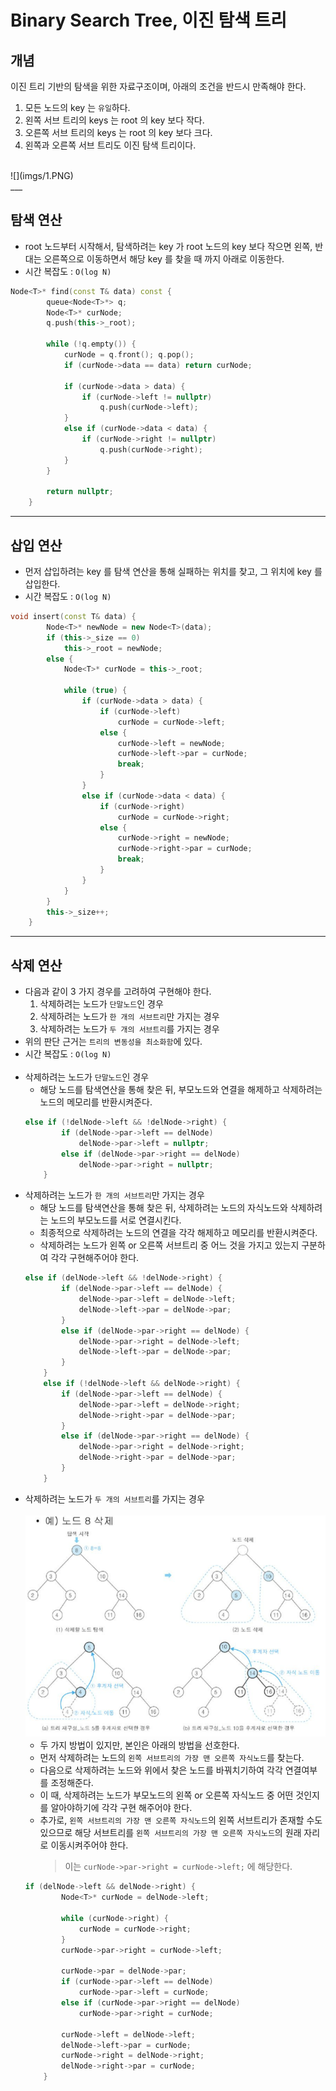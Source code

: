 # Binary Search Tree, 이진 탐색 트리

## 개념
이진 트리 기반의 탐색을 위한 자료구조이며, 아래의 조건을 반드시 만족해야 한다.<br>
1. 모든 노드의 key 는 `유일`하다.
2. 왼쪽 서브 트리의 keys 는 root 의 key 보다 작다.
3. 오른쪽 서브 트리의 keys 는 root 의 key 보다 크다.
4. 왼쪽과 오른쪽 서브 트리도 이진 탐색 트리이다.<br>
<br>
![](imgs/1.PNG)<br>
___

## 탐색 연산
- root 노드부터 시작해서, 탐색하려는 key 가 root 노드의 key 보다 작으면 왼쪽, 반대는 오른쪽으로 이동하면서 해당 key 를 찾을 때 까지 아래로 이동한다.
- 시간 복잡도 : `O(log N)`
```c++
Node<T>* find(const T& data) const {
		queue<Node<T>*> q;
		Node<T>* curNode;
		q.push(this->_root);

		while (!q.empty()) {
			curNode = q.front(); q.pop();
			if (curNode->data == data) return curNode;

			if (curNode->data > data) {
				if (curNode->left != nullptr)
					q.push(curNode->left);
			}
			else if (curNode->data < data) {
				if (curNode->right != nullptr)
					q.push(curNode->right);
			}
		}

		return nullptr;
	}
```
___
## 삽입 연산
- 먼저 삽입하려는 key 를 탐색 연산을 통해 실패하는 위치를 찾고, 그 위치에 key 를 삽입한다.
- 시간 복잡도 : `O(log N)`
```c++
void insert(const T& data) {
		Node<T>* newNode = new Node<T>(data);
		if (this->_size == 0)
			this->_root = newNode;
		else {
			Node<T>* curNode = this->_root;

			while (true) {
				if (curNode->data > data) {
					if (curNode->left) 
						curNode = curNode->left;
					else {
						curNode->left = newNode;
						curNode->left->par = curNode;
						break;
					}
				}
				else if (curNode->data < data) {
					if (curNode->right) 
						curNode = curNode->right;			
					else {
						curNode->right = newNode;
						curNode->right->par = curNode;
						break;
					}
				}
			}
		}
		this->_size++;
	}
```
___
## 삭제 연산
- 다음과 같이 3 가지 경우를 고려하여 구현해야 한다.
    1. 삭제하려는 노드가 `단말노드`인 경우
    2. 삭제하려는 노드가 `한 개의 서브트리`만 가지는 경우
    3. 삭제하려는 노드가 `두 개의 서브트리`를 가지는 경우
- 위의 판단 근거는 `트리의 변동성을 최소화함`에 있다.
- 시간 복잡도 : `O(log N)`<br><br>
- 삭제하려는 노드가 `단말노드`인 경우
    - 해당 노드를 탐색연산을 통해 찾은 뒤, 부모노드와 연결을 해제하고 삭제하려는 노드의 메모리를 반환시켜준다.
    ```c++
    else if (!delNode->left && !delNode->right) {
			if (delNode->par->left == delNode)
				delNode->par->left = nullptr;
			else if (delNode->par->right == delNode)
				delNode->par->right = nullptr;
		}
    ```
- 삭제하려는 노드가 `한 개의 서브트리`만 가지는 경우
    - 해당 노드를 탐색연산을 통해 찾은 뒤, 삭제하려는 노드의 자식노드와 삭제하려는 노드의 부모노드를 서로 연결시킨다. 
    - 최종적으로 삭제하려는 노드의 연결을 각각 해제하고 메모리를 반환시켜준다.
    - 삭제하려는 노드가 왼쪽 or 오른쪽 서브트리 중 어느 것을 가지고 있는지 구분하여 각각 구현해주어야 한다.
    ```c++
    else if (delNode->left && !delNode->right) {
			if (delNode->par->left == delNode) {
				delNode->par->left = delNode->left;
				delNode->left->par = delNode->par;
			}
			else if (delNode->par->right == delNode) {
				delNode->par->right = delNode->left;
				delNode->left->par = delNode->par;
			}
		}
		else if (!delNode->left && delNode->right) {
			if (delNode->par->left == delNode) {
				delNode->par->left = delNode->right;
				delNode->right->par = delNode->par;
			}
			else if (delNode->par->right == delNode) {
				delNode->par->right = delNode->right;
				delNode->right->par = delNode->par;
			}
		}
    ```
- 삭제하려는 노드가 `두 개의 서브트리`를 가지는 경우<br><br>
![](imgs/2.PNG)
    - 두 가지 방법이 있지만, 본인은 아래의 방법을 선호한다.
    - 먼저 삭제하려는 노드의 `왼쪽 서브트리의 가장 맨 오른쪽 자식노드`를 찾는다.
    - 다음으로 삭제하려는 노드와 위에서 찾은 노드를 바꿔치기하여 각각 연결여부를 조정해준다.
    - 이 때, 삭제하려는 노드가 부모노드의 왼쪽 or 오른쪽 자식노드 중 어떤 것인지를 알아야하기에 각각 구현 해주어야 한다.
    - 추가로, `왼쪽 서브트리의 가장 맨 오른쪽 자식노드`의 왼쪽 서브트리가 존재할 수도 있으므로 해당 서브트리를 `왼쪽 서브트리의 가장 맨 오른쪽 자식노드`의 원래 자리로 이동시켜주어야 한다.
        > 이는 `curNode->par->right = curNode->left;` 에 해당한다.
    ```c++
    if (delNode->left && delNode->right) {
			Node<T>* curNode = delNode->left;

			while (curNode->right) {
				curNode = curNode->right;
			}
			curNode->par->right = curNode->left;

			curNode->par = delNode->par;
			if (curNode->par->left == delNode) 
				curNode->par->left = curNode;			
			else if (curNode->par->right == delNode) 
				curNode->par->right = curNode;	

			curNode->left = delNode->left;
			delNode->left->par = curNode;
			curNode->right = delNode->right;
			delNode->right->par = curNode;
		}
    ```
